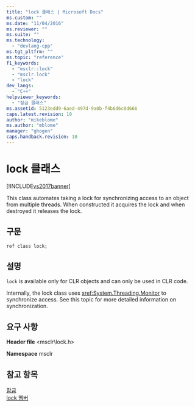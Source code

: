 ```yaml
---
title: "lock 클래스 | Microsoft Docs"
ms.custom: ""
ms.date: "11/04/2016"
ms.reviewer: ""
ms.suite: ""
ms.technology: 
  - "devlang-cpp"
ms.tgt_pltfrm: ""
ms.topic: "reference"
f1_keywords: 
  - "msclr::lock"
  - "msclr.lock"
  - "lock"
dev_langs: 
  - "C++"
helpviewer_keywords: 
  - "잠금 클래스"
ms.assetid: 5123edd9-6aed-497d-9a0b-f4b6d6c0d666
caps.latest.revision: 10
author: "mikeblome"
ms.author: "mblome"
manager: "ghogen"
caps.handback.revision: 10
---
```

# lock 클래스
[!INCLUDE[vs2017banner](../assembler/inline/includes/vs2017banner.md)]

This class automates taking a lock for synchronizing access to an object from multiple threads.  When constructed it acquires the lock and when destroyed it releases the lock.  
  
## 구문  
  
```  
ref class lock;  
```  
  
## 설명  
 `lock` is available only for CLR objects and can only be used in CLR code.  
  
 Internally, the lock class uses <xref:System.Threading.Monitor> to synchronize access.  See this topic for more detailed information on synchronization.  
  
## 요구 사항  
 **Header file** \<msclr\\lock.h\>  
  
 **Namespace** msclr  
  
## 참고 항목  
 [잠금](../dotnet/lock.md)   
 [lock 멤버](../dotnet/lock-members.md)